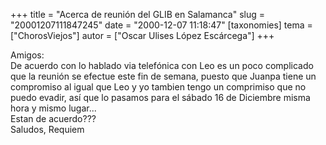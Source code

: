 +++
title = "Acerca de reunión del GLIB en Salamanca"
slug = "20001207111847245"
date = "2000-12-07 11:18:47"
[taxonomies]
tema = ["ChorosViejos"]
autor = ["Oscar Ulises López Escárcega"]
+++

Amigos:  
De acuerdo con lo hablado via telefónica con Leo es un poco complicado
que la reunión se efectue este fin de semana, puesto que Juanpa tiene un
compromiso al igual que Leo y yo tambien tengo un comprimiso que no
puedo evadir, así que lo pasamos para el sábado 16 de Diciembre misma
hora y mismo lugar...  
Estan de acuerdo???  
Saludos, Requiem

